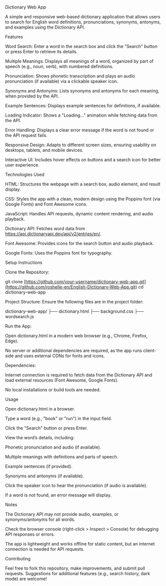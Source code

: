 Dictionary Web App

A simple and responsive web-based dictionary application that allows users to search for English word definitions, pronunciations, synonyms, antonyms, and examples using the Dictionary API.

Features





Word Search: Enter a word in the search box and click the "Search" button or press Enter to retrieve its details.



Multiple Meanings: Displays all meanings of a word, organized by part of speech (e.g., noun, verb), with numbered definitions.



Pronunciation: Shows phonetic transcription and plays an audio pronunciation (if available) via a clickable speaker icon.



Synonyms and Antonyms: Lists synonyms and antonyms for each meaning, when provided by the API.



Example Sentences: Displays example sentences for definitions, if available.



Loading Indicator: Shows a "Loading..." animation while fetching data from the API.



Error Handling: Displays a clear error message if the word is not found or the API request fails.



Responsive Design: Adapts to different screen sizes, ensuring usability on desktops, tablets, and mobile devices.



Interactive UI: Includes hover effects on buttons and a search icon for better user experience.

Technologies Used





HTML: Structures the webpage with a search box, audio element, and result display.



CSS: Styles the app with a clean, modern design using the Poppins font (via Google Fonts) and Font Awesome icons.



JavaScript: Handles API requests, dynamic content rendering, and audio playback.



Dictionary API: Fetches word data from https://api.dictionaryapi.dev/api/v2/entries/en/.



Font Awesome: Provides icons for the search button and audio playback.



Google Fonts: Uses the Poppins font for typography.

Setup Instructions





Clone the Repository:

git clone [https://github.com/your-username/dictionary-web-app.git](https://github.com/roshelle-en/English-Dictionary-Web-App.git)
cd dictionary-web-app



Project Structure: Ensure the following files are in the project folder:

dictionary-web-app/
├── dictionary.html
├── background.css
├── wordsearch.js



Run the App:





Open dictionary.html in a modern web browser (e.g., Chrome, Firefox, Edge).



No server or additional dependencies are required, as the app runs client-side and uses external CDNs for fonts and icons.



Dependencies:





Internet connection is required to fetch data from the Dictionary API and load external resources (Font Awesome, Google Fonts).



No local installations or build tools are needed.

Usage





Open dictionary.html in a browser.



Type a word (e.g., "book" or "run") in the input field.



Click the "Search" button or press Enter.



View the word’s details, including:





Phonetic pronunciation and audio (if available).



Multiple meanings with definitions and parts of speech.



Example sentences (if provided).



Synonyms and antonyms (if available).



Click the speaker icon to hear the pronunciation (if audio is available).



If a word is not found, an error message will display.

Notes





The Dictionary API may not provide audio, examples, or synonyms/antonyms for all words.



Check the browser console (right-click > Inspect > Console) for debugging API responses or errors.



The app is lightweight and works offline for static content, but an internet connection is needed for API requests.

Contributing

Feel free to fork this repository, make improvements, and submit pull requests. Suggestions for additional features (e.g., search history, dark mode) are welcome!
